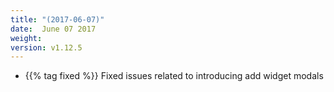 ```yaml
---
title: "(2017-06-07)"
date:  June 07 2017
weight:
version: v1.12.5
---
```


- {{% tag fixed %}} Fixed issues related to introducing add widget modals
